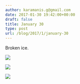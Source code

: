 ```yaml
---
author: karamanis.g@gmail.com
date: 2017-01-30 19:42:00+00:00
draft: false
title: January 30
type: post
url: /blog/2017/1/january-30
---
```


Broken ice.



  
   ![](https://images.squarespace-cdn.com/content/v1/4f3f61bae4b063b909445965/1485792780180-63F3SNM8ZC09EQ711EYB/ke17ZwdGBToddI8pDm48kJUlZr2Ql5GtSKWrQpjur5t7gQa3H78H3Y0txjaiv_0fDoOvxcdMmMKkDsyUqMSsMWxHk725yiiHCCLfrh8O1z5QPOohDIaIeljMHgDF5CVlOqpeNLcJ80NK65_fV7S1UfNdxJhjhuaNor070w_QAc94zjGLGXCa1tSmDVMXf8RUVhMJRmnnhuU1v2M8fLFyJw/20170130-DSCF4690.jpg?format=original)

  

  
   ![](https://images.squarespace-cdn.com/content/v1/4f3f61bae4b063b909445965/1485792779249-W4TQR1JKMW76U23NX3TQ/ke17ZwdGBToddI8pDm48kJUlZr2Ql5GtSKWrQpjur5t7gQa3H78H3Y0txjaiv_0fDoOvxcdMmMKkDsyUqMSsMWxHk725yiiHCCLfrh8O1z5QPOohDIaIeljMHgDF5CVlOqpeNLcJ80NK65_fV7S1UfNdxJhjhuaNor070w_QAc94zjGLGXCa1tSmDVMXf8RUVhMJRmnnhuU1v2M8fLFyJw/20170130-DSCF4689.jpg?format=original)

  

  
   ![](https://images.squarespace-cdn.com/content/v1/4f3f61bae4b063b909445965/1485792784484-PV2BBOPQHFGDWPEH4OGU/ke17ZwdGBToddI8pDm48kJUlZr2Ql5GtSKWrQpjur5t7gQa3H78H3Y0txjaiv_0fDoOvxcdMmMKkDsyUqMSsMWxHk725yiiHCCLfrh8O1z5QPOohDIaIeljMHgDF5CVlOqpeNLcJ80NK65_fV7S1UfNdxJhjhuaNor070w_QAc94zjGLGXCa1tSmDVMXf8RUVhMJRmnnhuU1v2M8fLFyJw/20170130-DSCF4692.jpg?format=original)

  


